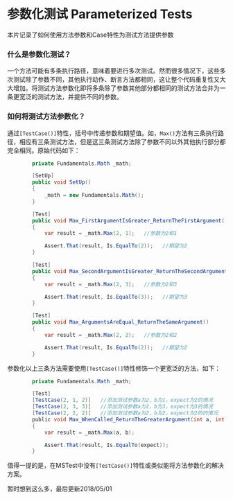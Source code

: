 # 参数化测试 Parameterized Tests
本片记录了如何使用方法参数和Case特性为测试方法提供参数

### 什么是参数化测试？
一个方法可能有多条执行路径，意味着要进行多次测试。然而很多情况下，这些多次测试除了参数不同，其他执行动作、断言方法都相同，这让整个代码重复性又大大增加。将测试方法参数化即将多条除了参数其他部分都相同的测试方法合并为一条更宽泛的测试方法，并提供不同的参数。

### 如何将测试方法参数化？
通过`[TestCase()]`特性，括号中传递参数和期望值。如，`Max()`方法有三条执行路径，相应有三条测试方法，但是这三条测试方法除了参数不同以外其他执行部分都完全相同。原始代码如下：

```c#
        private Fundamentals.Math _math;

        [SetUp]
        public void SetUp()
        {
            _math = new Fundamentals.Math();
        }

        [Test]
        public void Max_FirstArgumentIsGreater_ReturnTheFirstArgument()
        {
            var result = _math.Max(2, 1);   //参数为2和1

            Assert.That(result, Is.EqualTo(2));   //期望为2
        }

        [Test]
        public void Max_SecondArgumentIsGreater_ReturnTheSecondArgument()
        {
            var result = _math.Max(2, 3);   //参数为2和3

            Assert.That(result, Is.EqualTo(3));   //期望为3
        }

        [Test]
        public void Max_ArgumentsAreEqual_ReturnTheSameArgument()
        {
            var result = _math.Max(2, 2);   //参数为2和2

            Assert.That(result, Is.EqualTo(2));   //期望为2
        }
```
参数化以上三条方法需要使用`[TestCase()]`特性修饰一个更宽泛的方法，如下：
```c#
        private Fundamentals.Math _math;

        [Test]
        [TestCase(2, 1, 2)]   //添加测试参数a为2，b为1，expect为2的情况
        [TestCase(2, 3, 3)]   //添加测试参数a为2，b为3，expect为3的情况
        [TestCase(2, 2, 2)]   //添加测试参数a为2，b为2，expect为2的的情况
        public void Max_WhenCalled_ReturnTheGreaterArgument(int a, int b, int expect)
        {
            var result = _math.Max(a, b);

            Assert.That(result, Is.EqualTo(expect));
        }
```
值得一提的是，在MSTest中没有`[TestCase()]`特性或类似能将方法参数化的解决方案。

暂时想到这么多，最后更新2018/05/01
